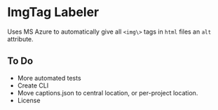 # ImgTag Labeler

Uses MS Azure to automatically give all `<img\>` tags in `html` files an `alt` attribute.

## To Do
* More automated tests
* Create CLI
* Move captions.json to central location, or per-project location.
* License